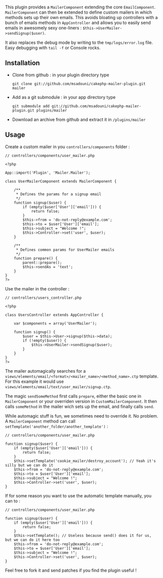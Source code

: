 This plugin provides a `MailerComponent` extending the core `EmailComponent`. `MailerComponent` can then be extended to define custom mailers in which methods sets up their own emails. This avoids bloating up controllers with a bunch of emails methods in `AppController` and allows you to easily send emails in awesomely sexy one-liners : `$this->UserMailer->sendSignup($user)`.

It also replaces the debug mode by writing to the `tmp/logs/error.log` file. Easy debugging with `tail -f` or Console rocks.

## Installation

- Clone from github : in your plugin directory type

    `git clone git://github.com/msadouni/cakephp-mailer-plugin.git mailer`

- Add as a git submodule : in your app directory type

    `git submodule add git://github.com/msadouni/cakephp-mailer-plugin.git plugins/mailer`

- Download an archive from github and extract it in `/plugins/mailer`

## Usage

Create a custom mailer in you `controllers/components` folder :

    // controllers/components/user_mailer.php

    <?php

    App::import('Plugin', 'Mailer.Mailer');

    class UserMailerComponent extends MailerComponent {

        /**
         * Defines the params for a signup email
         */
        function signup($user) {
            if (empty($user['User']['email'])) {
                return false;
            }
            $this->from = 'do-not-reply@example.com';
            $this->to = $user['User']['email'];
            $this->subject = "Welcome !";
            $this->Controller->set('user', $user);
        }

        /**
         * Defines common params for UserMailer emails
         */
        function prepare() {
            parent::prepare();
            $this->sendAs = 'text';
        }
    }
    ?>

Use the mailer in the controller :

    // controllers/users_controller.php

    <?php

    class UsersController extends AppController {

        var $components = array('UserMailer');

        function signup() {
            $user = $this->User->signup($this->data);
            if (!empty($user)) {
                $this->UserMailer->sendSignup($user);
            }
        }
    }
    ?>

The mailer automagically searches for a `views/elements/email/<format>/<mailer_name>/<method_name>.ctp` template. For this example it would use `views/elements/email/text/user_mailer/signup.ctp`.

The magic `sendSomeMethod` first calls `prepare`, either the basic one in `MailerComponent` or your overriden version in `CustomMailerComponent`. It then calls `someMethod` in the mailer wich sets up the email, and finally calls `send`.

While automagic stuff is fun, we sometimes need to override it. No problem. A `MailerComponent` method can call `setTemplate('another_folder/another_template')` :

    // controllers/components/user_mailer.php

    function signup($user) {
        if (empty($user['User']['email'])) {
            return false;
        }
        $this->setTemplate('cookie_mailer/destroy_account'); // Yeah it's silly but we can do it
        $this->from = 'do-not-reply@example.com';
        $this->to = $user['User']['email'];
        $this->subject = "Welcome !";
        $this->Controller->set('user', $user);
    }

If for some reason you want to use the automatic template manually, you can to :

    // controllers/components/user_mailer.php

    function signup($user) {
        if (empty($user['User']['email'])) {
            return false;
        }
        $this->setTemplate(); // Useless because send() does it for us, but we can do it here too
        $this->from = 'do-not-reply@example.com';
        $this->to = $user['User']['email'];
        $this->subject = "Welcome !";
        $this->Controller->set('user', $user);
    }

Feel free to fork it and send patches if you find the plugin useful !
